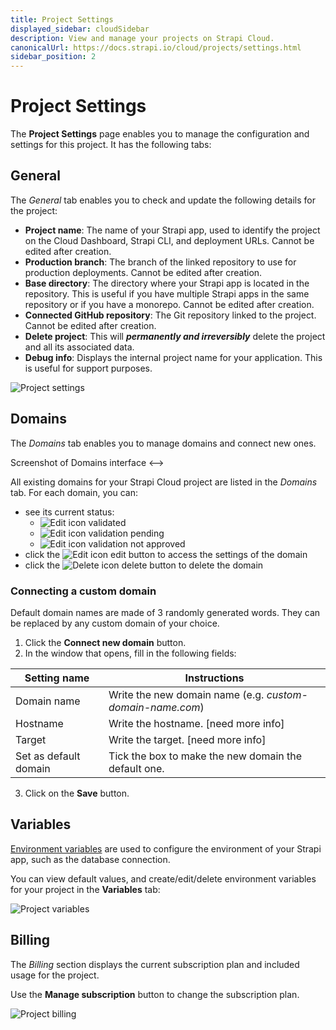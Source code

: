 ```yaml
---
title: Project Settings
displayed_sidebar: cloudSidebar
description: View and manage your projects on Strapi Cloud.
canonicalUrl: https://docs.strapi.io/cloud/projects/settings.html
sidebar_position: 2
---
```


# Project Settings

The **Project Settings** page enables you to manage the configuration and settings for this project. It has the following tabs:

## General

The *General* tab enables you to check and update the following details for the project:

* **Project name**: The name of your Strapi app, used to identify the project on the Cloud Dashboard, Strapi CLI, and deployment URLs. Cannot be edited after creation.
* **Production branch**: The branch of the linked repository to use for production deployments. Cannot be edited after creation.
* **Base directory**: The directory where your Strapi app is located in the repository. This is useful if you have multiple Strapi apps in the same repository or if you have a monorepo. Cannot be edited after creation.
* **Connected GitHub repository**: The Git repository linked to the project. Cannot be edited after creation.
* **Delete project**: This will ***permanently and irreversibly*** delete the project and all its associated data.
* **Debug info**: Displays the internal project name for your application. This is useful for support purposes.

![Project settings](/img/assets/cloud/settings.png)

## Domains

The *Domains* tab enables you to manage domains and connect new ones.

<!--> Screenshot of Domains interface <-->

All existing domains for your Strapi Cloud project are listed in the *Domains* tab. For each domain, you can:

- see its current status:
    - ![Edit icon](/img/assets/icons/CheckCircle.svg) validated
    - ![Edit icon](/img/assets/icons/Clock.svg) validation pending
    - ![Edit icon](/img/assets/icons/CrossCircle.svg) validation not approved
- click the ![Edit icon](/img/assets/icons/edit.svg) edit button to access the settings of the domain
- click the ![Delete icon](/img/assets/icons/delete.svg) delete button to delete the domain

### Connecting a custom domain

Default domain names are made of 3 randomly generated words. They can be replaced by any custom domain of your choice.

1. Click the **Connect new domain** button.
2. In the window that opens, fill in the following fields:

| Setting name              | Instructions                                                              |
| ------------------------- | ------------------------------------------------------------------------- |
| Domain name               | Write the new domain name (e.g. *custom-domain-name.com*)                 |
| Hostname                  | Write the hostname. [need more info]                                      |
| Target                    | Write the target. [need more info]                                        |
| Set as default domain     | Tick the box to make the new domain the default one.                      |

3. Click on the **Save** button.

## Variables

[Environment variables](../../dev-docs/configurations/environment) are used to configure the environment of your Strapi app, such as the database connection.

You can view default values, and create/edit/delete environment variables for your project in the **Variables** tab:

![Project variables](/img/assets/cloud/settings_variables.png)

## Billing

The *Billing* section displays the current subscription plan and included usage for the project.

Use the **Manage subscription** button to change the subscription plan.

![Project billing](/img/assets/cloud/settings_billing.png)
